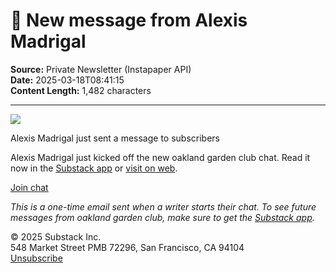 # 💬 New message from Alexis Madrigal

**Source:** Private Newsletter (Instapaper API)  
**Date:** 2025-03-18T08:41:15  
**Content Length:** 1,482 characters

---

<div><img src="https://substackcdn.com/image/fetch/f_auto,q_auto:good,fl_progressive:steep/https%3A%2F%2Fsubstack-post-media.s3.amazonaws.com%2Fpublic%2Fimages%2F909c8b92-8759-4214-bc46-1710c803be92_1179x1179.jpeg"><p>Alexis Madrigal just sent a message to subscribers</p><p><span>Alexis Madrigal just kicked off the new oakland garden club chat. Read it now in the <a href="https://substack.com/app/app-store-redirect?utm_source=substack&amp;utm_campaign=new-thread-email">Substack app</a> or <a href="https://substack.com/chat/1723467?utm_source=substack&amp;utm_campaign=new-thread-email">visit on web</a>.</span></p><a href="https://open.substack.com/pub/oaklandgardenclub/chat?utm_source=new-thread-email&amp;redirect=app-store-no-desktop">Join chat</a><p><i><span><span>This is a one-time email sent when a writer starts their chat. To see future messages from oakland garden club, make sure to get the <a href="https://substack.com/app/app-store-redirect?utm_source=substack&amp;utm_campaign=new-thread-email">Substack app</a>.</span></span></i></p><div><p>© 2025 <span>Substack Inc.</span><br>548 Market Street PMB 72296, San Francisco, CA 94104 <br><a href="https://substack.com/api/v1/email/notification/unsubscribe?token=eyJ1c2VyX2lkIjoxNTE1NTQzOTksInRvcGljIjoidGhyZWFkIiwiaWF0IjoxNzQyMzEyNDQ4LCJleHAiOjE3NzM4NDg0NDgsImlzcyI6InB1Yi0wIiwic3ViIjoibm90aWZpY2F0aW9uLXVuc3Vic2NyaWJlIn0.o1cRKYeQB9bub5LNY_GkCBt_FSuwvepIst5AALi-tOQ"><span>Unsubscribe</span></a></p></div></div> 
